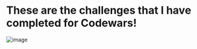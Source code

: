 # These are the challenges that I have completed for Codewars!

![image](https://github.com/fjh321/CodeWars/assets/64885403/573ece87-9731-4133-afff-909dad9457d8)
